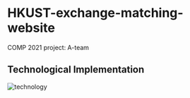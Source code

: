 # HKUST-exchange-matching-website
COMP 2021 project: A-team

## Technological Implementation
![technology](https://cloud.githubusercontent.com/assets/22886085/25793946/63934384-3401-11e7-8759-adfcb905f849.jpg)
